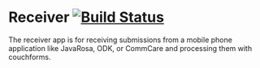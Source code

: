 Receiver [![Build Status](https://travis-ci.org/dimagi/receiver.png)](https://travis-ci.org/dimagi/receiver)
========

The receiver app is for receiving submissions from a mobile phone application
like JavaRosa, ODK, or CommCare and processing them with couchforms.

